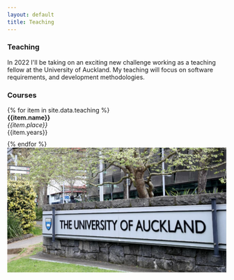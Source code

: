 ```yaml
---
layout: default
title: Teaching
---
```



<div class="row">


<div class="mb-4 col-sm-5">
<div class="mb-4">
<h3 class="text-primary">Teaching</h3>
In 2022 I'll be taking on an exciting new challenge working as a teaching fellow at the University of Auckland. My teaching will focus on software requirements, and development methodologies.<br>
</div>

<h3 class="text-primary">Courses</h3>
{% for item in site.data.teaching %}
  <div style="padding-bottom: 10px"> <b>{{item.name}}</b><br>
  <i>{{item.place}}</i><br>
  {{item.years}}</div>
{% endfor %}
</div>

<div class="mb-4 col-sm-6">
 <img class="img-fluid" right="100" src="imgs\uoa.jpg" alt="James Tizard" width="600" 
     >
</div>

</div>
